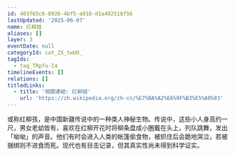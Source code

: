```yaml
---
id: 403f65c6-8926-4bf5-a916-d1a402518f56
lastUpdated: '2025-06-07'
name: 红柳娃
aliases: []
layer: 3
eventDate: null
categoryId: cat_ZX_twUO_
tagIds:
  - tag_TRpfu-I4
timelineEvents: []
relations: []
titledLinks:
  - title: '相關連結: 红柳娃'
    url: 'https://zh.wikipedia.org/zh-cn/%E7%BA%A2%E6%9F%B3%E5%A8%83'
---
```

或称红柳孩，是中国新疆传说中的一种类人神秘生物。传说中，这些小人身高约一尺，男女老幼皆有，喜欢在红柳开花时将柳条盘成小圈戴在头上，列队跳舞，发出「呦呦」的声音。他们有时会进入人类的帐篷偷食物，被抓住后会跪地哭泣，若被捆绑则不进食而死。现代也有目击记录，但其真实性尚未得到科学证实。
